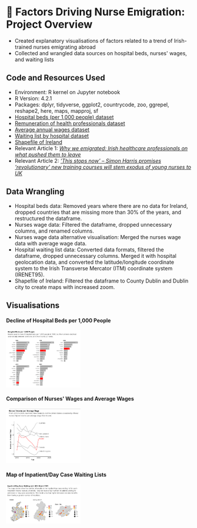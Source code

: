 # :hospital: Factors Driving Nurse Emigration: Project Overview
* Created explanatory visualisations of factors related to a trend of Irish-trained nurses emigrating abroad
* Collected and wrangled data sources on hospital beds, nurses' wages, and waiting lists

## Code and Resources Used
* Environment: R kernel on Jupyter notebook
* R Version: 4.2.1
* Packages: dplyr, tidyverse, ggplot2, countrycode, zoo, ggrepel, reshape2, here, maps, mapproj, sf
* [Hospital beds (per 1,000 people) dataset](https://data.worldbank.org/indicator/SH.MED.BEDS.ZS?end=2019&start=1960)
* [Remuneration of health professionals dataset](https://stats.oecd.org/index.aspx?queryid=30025)
* [Average annual wages dataset](https://stats.oecd.org/Index.aspx?QueryId=25148#)
* [Waiting list by hospital dataset](https://data.ehealthireland.ie/dataset/inpatient-day-case-waiting-list/resource/bacaa1aa-5415-4ffa-afa8-f8717981cfbe)
* [Shapefile of Ireland](https://data.gov.ie/en_GB/dataset/administrative-areas-osi-national-statutory-boundaries-2019-generalised-20m)
* Relevant Article 1: [*Why we emigrated: Irish healthcare professionals on what pushed them to leave*](https://www.thejournal.ie/nurses-doctors-emigrating-ireland-australia-pay-work-conditions-5760900-May2022/)
* Relevant Article 2: [*'This stops now' – Simon Harris promises 'revolutionary' new training courses will stem exodus of young nurses to UK*](https://www.independent.ie/irish-news/education/this-stops-now-simon-harris-promises-revolutionary-new-training-courses-will-stem-exodus-of-young-nurses-to-uk/42427622.html)

## Data Wrangling
* Hospital beds data: Removed years where there are no data for Ireland, dropped countries that are missing more than 30% of the years, and restructured the dataframe.
* Nurses wage data: Filtered the dataframe, dropped unnecessary columns, and renamed columns.
* Nurses wage data alternative visualisation: Merged the nurses wage data with average wage data.
* Hospital waiting list data: Converted data formats, filtered the dataframe, dropped unnecessary columns. Merged it with hospital geolocation data, and converted the latitude/longitude coordinate system to the Irish Transverse Mercator (ITM) coordinate system (IRENET95).
* Shapefile of Ireland: Filtered the dataframe to County Dublin and Dublin city to create maps with increased zoom.

## Visualisations
#### Decline of Hospital Beds per 1,000 People
<img src="https://github.com/ayanoyamamoto0/assignments_2022-2023/blob/main/data_visualisation_2/hospital_beds_per_1000.png" width=40% height=40%>

#### Comparison of Nurses' Wages and Average Wages
<img src="https://github.com/ayanoyamamoto0/assignments_2022-2023/blob/main/data_visualisation_2/income_per_average_wage.png" width=40% height=40%>

#### Map of Inpatient/Day Case Waiting Lists
<img src="https://github.com/ayanoyamamoto0/assignments_2022-2023/blob/main/data_visualisation_2/waiting_list.png" width=40% height=40%>

